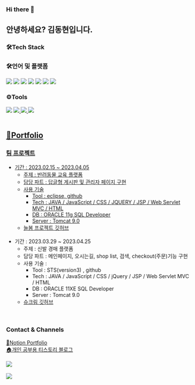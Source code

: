 ### Hi there 👋

<!--
**ha2ee/ha2ee** is a ✨ _special_ ✨ repository because its `README.md` (this file) appears on your GitHub profile.

Here are some ideas to get you started:

- 🔭 I’m currently working on ...
- 🌱 I’m currently learning ...
- 👯 I’m looking to collaborate on ...
- 🤔 I’m looking for help with ...
- 💬 Ask me about ...
- 📫 How to reach me: ...
- 😄 Pronouns: ...
- ⚡ Fun fact: ...
-->

## 안녕하세요? 김동현입니다.


### 🛠Tech Stack

### 🛠언어 및 플랫폼

<a href="#"><img src="https://img.shields.io/badge/Java-blue?style=flat&logo=Java&logoColor=white"/></a>
<a href="#"><img src="https://img.shields.io/badge/HTML-orange?flat=#E34F26&logoColor=white"/></a>
<a href="#"><img src="https://img.shields.io/badge/CSS-blue?style=flat&logo=#1572B6&logoColor=white"/></a>
<a href="#"><img src="https://img.shields.io/badge/JavaScript-yellow?style=flat&logo=#F7DF1E&logoColor=white"/></a>
<a href="#"><img src="https://img.shields.io/badge/jQuery-blue?style=flat&logo=#0769AD&logoColor=white"/></a>
<a href="#"><img src="https://img.shields.io/badge/OracleSQL-red?style=flat&logo=#F80000&logoColor=white"/></a>
<a href="#"><img src="https://img.shields.io/badge/Spring-green?style=flat&logo=#6DB33F&logoColor=white"/></a>
<br>

### ⚙Tools

<a href="#"><img src="https://img.shields.io/badge/Eclipse-violet?style=flat&logo=#2C2255&logoColor=white"/></a>
<a href="#"><img src="https://img.shields.io/badge/Visual Studio Code-skyblue?style=flat&logo=#007ACC&logoColor=white"/>
<a href="#"><img src="https://img.shields.io/badge/Apache Tomcat-beige?style=flat&logo=#F8DC75&logoColor=white"/>
<a href="#"><img src="https://img.shields.io/badge/GitHub-black?style=flat&logo=#181717&logoColor=white"/>
<br><br>
  
## 📕Portfolio
### 팀 프로젝트
* 기간 : 2023.02.15 ~ 2023.04.05
  * 주제 : 반려동물 교육 플랫폼
  * 담당 파트 : 답글형 게시판 및 관리자 페이지 구현
  * 사용 기술  
    * Tool : eclipse, github
    * Tech : JAVA / JavaScript / CSS / JQUERY / JSP / Web Servlet MVC / HTML
    * DB : ORACLE 11g SQL Developer
    * Server : Tomcat 9.0
  * <a href="https://github.com/ha2ee/neulbom">늘봄 프로젝트 깃허브</a>
  <br>
* 기간 : 2023.03.29 ~ 2023.04.25
  * 주제 : 신발 경매 플랫폼
  * 담당 파트 : 메인페이지, 오시는길, shop list, 검색, checkout(주문)기능 구현
  * 사용 기술 :
    * Tool : STS(version3) , github
    * Tech : JAVA / JavaScript / CSS / jQuery / JSP / Web Servlet MVC / HTML
    * DB : ORACLE 11XE SQL Developer
    * Server : Tomcat 9.0
  * <a href="https://github.com/seeeop2/ShuKream_">슈크림 깃허브</a>
<br><br><br>

### Contact & Channels
<a href="https://www.notion.so/56f81c05fd554560acf317d058030ae6">📑Notion Portfolio
  </a><br>
<a href="https://ha2e.tistory.com/">🏠개인 공부용 티스토리 블로그
  </a>
  <br><br>
<img src="https://github-readme-stats.vercel.app/api/top-langs/?username=ha2ee&layout=compact"><br><br>
<img src="https://github-readme-stats.vercel.app/api?username=ha2ee&show_icons=true">
